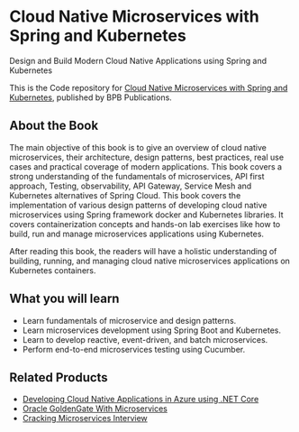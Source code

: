 # Cloud Native Microservices with Spring and Kubernetes

Design and Build Modern Cloud Native Applications using Spring and Kubernetes

This is the Code repository for [Cloud Native Microservices with Spring and Kubernetes](https://in.bpbonline.com/products/cloud-native-microservices-with-spring-and-kubernetes-1?_pos=1&_sid=c4d51ba59&_ss=r), published by BPB Publications.

## About the Book
The main objective of this book is to give an overview of cloud native microservices, their architecture, design patterns, best practices, real use cases  and practical coverage of modern applications. This book covers a strong understanding of the fundamentals of microservices, API first approach, Testing, observability, API Gateway, Service Mesh and Kubernetes alternatives of Spring Cloud. This book covers the implementation of various design patterns of developing cloud native microservices using Spring framework docker and Kubernetes libraries. It covers containerization concepts and hands-on lab exercises like how to build, run and manage microservices applications using Kubernetes. 

After reading this book, the readers will have a holistic understanding of building, running, and managing cloud native microservices applications on Kubernetes containers.

## What you will learn
* Learn fundamentals of microservice and design patterns.
* Learn  microservices development using Spring Boot and Kubernetes.
* Learn to develop reactive, event-driven, and batch microservices.
* Perform end-to-end microservices testing using Cucumber.

## Related Products
* [Developing Cloud Native Applications in Azure using .NET Core](https://in.bpbonline.com/products/cloud-native-applications-book-azure-using-net-core?_pos=3&_sid=e96754c68&_ss=r)
* [Oracle GoldenGate With Microservices](https://in.bpbonline.com/products/oracle-goldengate-with-microservices-book-ebook?_pos=2&_sid=c7ea48244&_ss=r)
* [Cracking Microservices Interview](https://in.bpbonline.com/products/microservices-interview-questions-answers-book-ebook?_pos=1&_sid=a6f5bd9d4&_ss=r)

